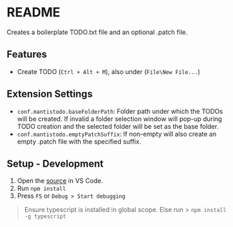 # README

Creates a boilerplate TODO.txt file and an optional .patch file.

## Features

* Create TODO (`Ctrl + Alt + M`), also under (`File\New File...`)

## Extension Settings

* `conf.mantistodo.baseFolderPath`: Folder path under which the TODOs will be created. If invalid a folder selection window will pop-up during TODO creation and the selected folder will be set as the base folder.
* `conf.mantistodo.emptyPatchSuffix`: If non-empty will also create an empty .patch file with the specified suffix.

## Setup - Development

1. Open the [source](https://github.com/Ivan-Vankov/mantistodo) in VS Code.
2. Run `npm install`
3. Press `F5` or `Debug > Start debugging`

> Ensure typescript is installed in global scope. Else run >  `npm install -g typescript`